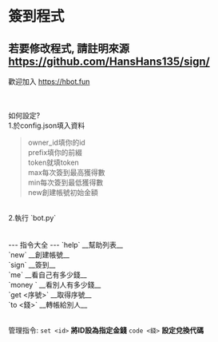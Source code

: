 # 簽到程式
若要修改程式,  請註明來源 https://github.com/HansHans135/sign/
---
歡迎加入 https://hbot.fun  </br></br></br>



如何設定?</br>
1.於config.json填入資料</br>
> owner_id填你的id</br>
> prefix填你的前綴</br>
> token就填token</br>
> max每次簽到最高獲得數</br>
> min每次簽到最低獲得數</br>
> new創建帳號初始金額
</br>
2.執行 `bot.py`
</br></br></br>
---
指令大全
---
`help`  __幫助列表__</br>
`new` __創建帳號__</br>
`sign` __簽到__</br>
`me` __看自己有多少錢__</br>
`money <id>` __看別人有多少錢__</br>
`get <序號>` __取得序號__</br>
`to <id> <錢>` __轉帳給別人__
</br></br>

管理指令:
`set <id>` __將ID設為指定金錢__
`code <錢>` __設定兌換代碼__
